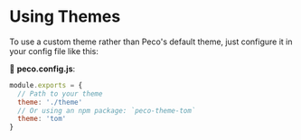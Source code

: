 # Using Themes

To use a custom theme rather than Peco's default theme, just configure it in your config file like this:

📝 __peco.config.js__:

```js
module.exports = {
  // Path to your theme
  theme: './theme'
  // Or using an npm package: `peco-theme-tom`
  theme: 'tom'
}
```


